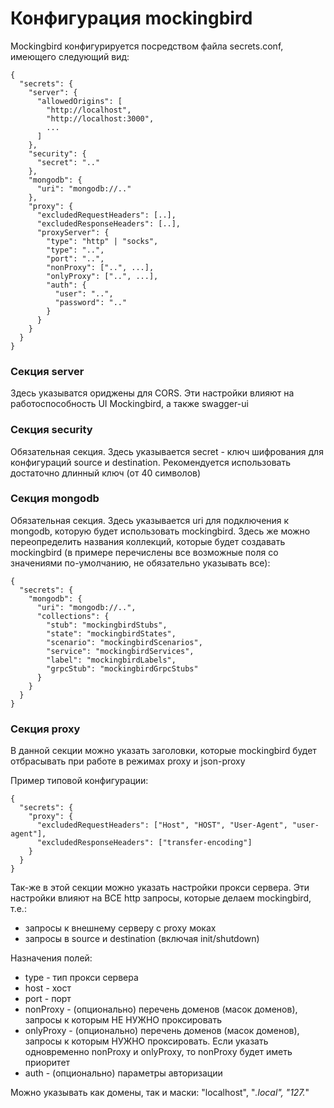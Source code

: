 # Конфигурация mockingbird

Mockingbird конфигурируется посредством файла secrets.conf, имеющего следующий вид:

```
{
  "secrets": {
    "server": {
      "allowedOrigins": [
        "http://localhost",
        "http://localhost:3000",
        ...
      ]
    },
    "security": {
      "secret": ".."
    },
    "mongodb": {
      "uri": "mongodb://.."
    },
    "proxy": {
      "excludedRequestHeaders": [..],
      "excludedResponseHeaders": [..],
      "proxyServer": {
        "type": "http" | "socks",
        "type": "..",
        "port": "..",
        "nonProxy": ["..", ...],
        "onlyProxy": ["..", ...],
        "auth": {
          "user": "..",
          "password": ".."
        }
      }
    }
  }
}
```

### Секция server

Здесь указыватся ориджены для CORS. Эти настройки влияют на работоспособность UI Mockingbird, а также swagger-ui

### Секция security

Обязательная секция. Здесь указывается secret - ключ шифрования для конфигураций source и destination.
Рекомендуется использовать достаточно длинный ключ (от 40 символов)

### Секция mongodb

Обязательная секция. Здесь указывается uri для подключения к mongodb, которую будет использовать mockingbird.
Здесь же можно переопределить названия коллекций, которые будет создавать mockingbird (в примере перечислены все возможные поля со значениями по-умолчанию, не обязательно указывать все):

```
{
  "secrets": {
    "mongodb": {
      "uri": "mongodb://..",
      "collections": {
        "stub": "mockingbirdStubs",
        "state": "mockingbirdStates",
        "scenario": "mockingbirdScenarios",
        "service": "mockingbirdServices",
        "label": "mockingbirdLabels",
        "grpcStub": "mockingbirdGrpcStubs"
      }
    }
  }
}
```

### Секция proxy

В данной секции можно указать заголовки, которые mockingbird будет отбрасывать при работе в режимах proxy и json-proxy

Пример типовой конфигурации:

```
{
  "secrets": {
    "proxy": {
      "excludedRequestHeaders": ["Host", "HOST", "User-Agent", "user-agent"],
      "excludedResponseHeaders": ["transfer-encoding"]
    }
  }
}
```

Так-же в этой секции можно указать настройки прокси сервера. Эти настройки влияют на ВСЕ http запросы, которые делаем mockingbird, т.е.:
- запросы к внешнему серверу с proxy моках
- запросы в source и destination (включая init/shutdown)

Назначения полей:
- type - тип прокси сервера
- host - хост
- port - порт
- nonProxy - (опционально) перечень доменов (масок доменов), запросы к которым НЕ НУЖНО проксировать
- onlyProxy - (опционально) перечень доменов (масок доменов), запросы к которым НУЖНО проксировать.
Если указать одновременно nonProxy и onlyProxy, то nonProxy будет иметь приоритет
- auth - (опционально) параметры авторизации

Можно указывать как домены, так и маски: "localhost", "*.local", "127.*"